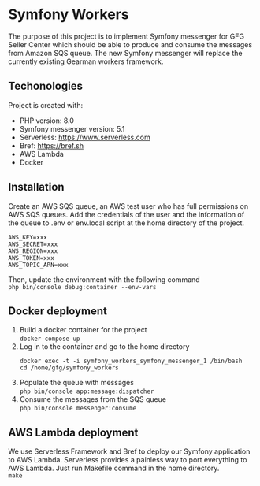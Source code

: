 # Symfony Workers
The purpose of this project is to implement Symfony messenger for GFG Seller Center which should be able to produce and
consume the messages from Amazon SQS queue. The new Symfony messenger will replace the currently existing Gearman workers framework. 

## Techonologies
Project is created with:
* PHP version: 8.0  
* Symfony messenger version: 5.1    
* Serverless: https://www.serverless.com  
* Bref: https://bref.sh    
* AWS Lambda  
* Docker  

## Installation 
Create an AWS SQS queue, an AWS test user who has full permissions on AWS SQS queues. Add the credentials of the user
and the information of the queue to .env or env.local script at the home directory of the project.  
```
AWS_KEY=xxx
AWS_SECRET=xxx
AWS_REGION=xxx 
AWS_TOKEN=xxx
AWS_TOPIC_ARN=xxx
```  
Then, update the environment with the following command  
`php bin/console debug:container --env-vars`   

## Docker deployment
1. Build a docker container for the project  
    `docker-compose up`  
2. Log in to the container and go to the home directory  
    ```
    docker exec -t -i symfony_workers_symfony_messenger_1 /bin/bash  
    cd /home/gfg/symfony_workers  
   ```  
3. Populate the queue with messages  
    `php bin/console app:message:dispatcher`
4. Consume the messages from the SQS queue  
    `php bin/console messenger:consume`   
    
## AWS Lambda deployment
We use Serverless Framework and Bref to deploy our Symfony application to AWS Lambda. Serverless provides a painless way
to port everything to AWS Lambda. Just run Makefile command in the home directory.  
   `make`   
